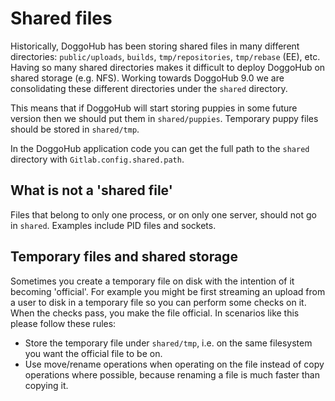 # Shared files

Historically, DoggoHub has been storing shared files in many different
directories: `public/uploads`, `builds`, `tmp/repositories`, `tmp/rebase` (EE),
etc. Having so many shared directories makes it difficult to deploy DoggoHub on
shared storage (e.g. NFS). Working towards DoggoHub 9.0 we are consolidating
these different directories under the `shared` directory.

This means that if DoggoHub will start storing puppies in some future version
then we should put them in `shared/puppies`. Temporary puppy files should be
stored in `shared/tmp`.

In the DoggoHub application code you can get the full path to the `shared`
directory with `Gitlab.config.shared.path`.

## What is not a 'shared file'

Files that belong to only one process, or on only one server, should not go in
`shared`. Examples include PID files and sockets.

## Temporary files and shared storage

Sometimes you create a temporary file on disk with the intention of it becoming
'official'. For example you might be first streaming an upload from a user to
disk in a temporary file so you can perform some checks on it. When the checks
pass, you make the file official. In scenarios like this please follow these
rules:

- Store the temporary file under `shared/tmp`, i.e. on the same filesystem you
  want the official file to be on.
- Use move/rename operations when operating on the file instead of copy
  operations where possible, because renaming a file is much faster than
  copying it.
